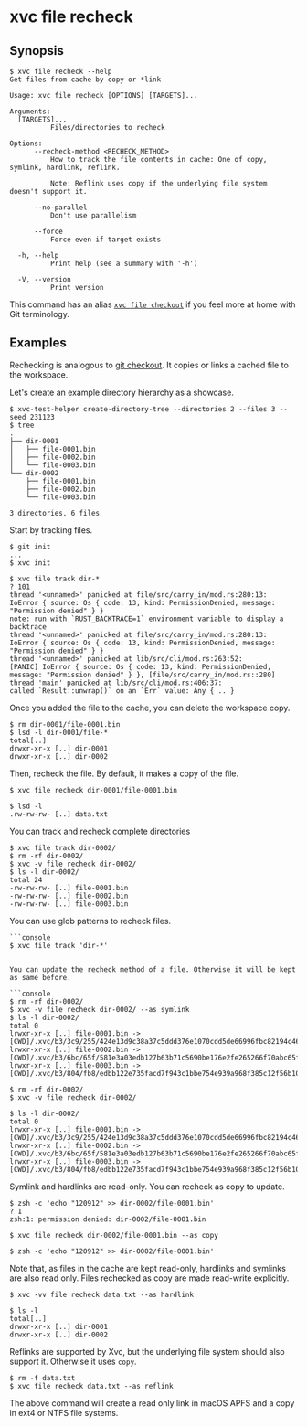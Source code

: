 # xvc file recheck

## Synopsis

```console
$ xvc file recheck --help
Get files from cache by copy or *link

Usage: xvc file recheck [OPTIONS] [TARGETS]...

Arguments:
  [TARGETS]...
          Files/directories to recheck

Options:
      --recheck-method <RECHECK_METHOD>
          How to track the file contents in cache: One of copy, symlink, hardlink, reflink.
          
          Note: Reflink uses copy if the underlying file system doesn't support it.

      --no-parallel
          Don't use parallelism

      --force
          Force even if target exists

  -h, --help
          Print help (see a summary with '-h')

  -V, --version
          Print version

```

This command has an alias [`xvc file checkout`](/ref/xvc-file-checkout.md) if you feel more at home with Git terminology.

## Examples

Rechecking is analogous to [git checkout](https://git-scm.com/docs/git-checkout).
It copies or links a cached file to the workspace.

Let's create an example directory hierarchy as a showcase. 

```console
$ xvc-test-helper create-directory-tree --directories 2 --files 3 --seed 231123
$ tree
.
├── dir-0001
│   ├── file-0001.bin
│   ├── file-0002.bin
│   └── file-0003.bin
└── dir-0002
    ├── file-0001.bin
    ├── file-0002.bin
    └── file-0003.bin

3 directories, 6 files

```

Start by tracking files. 

```console
$ git init
...
$ xvc init

$ xvc file track dir-*
? 101
thread '<unnamed>' panicked at file/src/carry_in/mod.rs:280:13:
IoError { source: Os { code: 13, kind: PermissionDenied, message: "Permission denied" } }
note: run with `RUST_BACKTRACE=1` environment variable to display a backtrace
thread '<unnamed>' panicked at file/src/carry_in/mod.rs:280:13:
IoError { source: Os { code: 13, kind: PermissionDenied, message: "Permission denied" } }
thread '<unnamed>' panicked at lib/src/cli/mod.rs:263:52:
[PANIC] IoError { source: Os { code: 13, kind: PermissionDenied, message: "Permission denied" } }, [file/src/carry_in/mod.rs::280]
thread 'main' panicked at lib/src/cli/mod.rs:406:37:
called `Result::unwrap()` on an `Err` value: Any { .. }

```

Once you added the file to the cache, you can delete the workspace copy.

```console
$ rm dir-0001/file-0001.bin
$ lsd -l dir-0001/file-*
total[..]
drwxr-xr-x [..] dir-0001
drwxr-xr-x [..] dir-0002

```

Then, recheck the file. By default, it makes a copy of the file.

```console
$ xvc file recheck dir-0001/file-0001.bin

$ lsd -l
.rw-rw-rw- [..] data.txt

```

You can track and recheck complete directories

```console
$ xvc file track dir-0002/
$ rm -rf dir-0002/
$ xvc -v file recheck dir-0002/
$ ls -l dir-0002/
total 24
-rw-rw-rw- [..] file-0001.bin
-rw-rw-rw- [..] file-0002.bin
-rw-rw-rw- [..] file-0003.bin

```
You can use glob patterns to recheck files.
```console
```console
$ xvc file track 'dir-*'


You can update the recheck method of a file. Otherwise it will be kept as same before.

```console
$ rm -rf dir-0002/
$ xvc -v file recheck dir-0002/ --as symlink
$ ls -l dir-0002/
total 0
lrwxr-xr-x [..] file-0001.bin -> [CWD]/.xvc/b3/3c9/255/424e13d9c38a37c5ddd376e1070cdd5de66996fbc82194c462f653856d/0.bin
lrwxr-xr-x [..] file-0002.bin -> [CWD]/.xvc/b3/6bc/65f/581e3a03edb127b63b71c5690be176e2fe265266f70abc65f72613f62e/0.bin
lrwxr-xr-x [..] file-0003.bin -> [CWD]/.xvc/b3/804/fb8/edbb122e735facd7f943c1bbe754e939a968f385c12f56b10411a4a015/0.bin

$ rm -rf dir-0002/
$ xvc -v file recheck dir-0002/ 

$ ls -l dir-0002/
total 0
lrwxr-xr-x [..] file-0001.bin -> [CWD]/.xvc/b3/3c9/255/424e13d9c38a37c5ddd376e1070cdd5de66996fbc82194c462f653856d/0.bin
lrwxr-xr-x [..] file-0002.bin -> [CWD]/.xvc/b3/6bc/65f/581e3a03edb127b63b71c5690be176e2fe265266f70abc65f72613f62e/0.bin
lrwxr-xr-x [..] file-0003.bin -> [CWD]/.xvc/b3/804/fb8/edbb122e735facd7f943c1bbe754e939a968f385c12f56b10411a4a015/0.bin

```

Symlink and hardlinks are read-only.
You can recheck as copy to update.

```console
$ zsh -c 'echo "120912" >> dir-0002/file-0001.bin'
? 1
zsh:1: permission denied: dir-0002/file-0001.bin

$ xvc file recheck dir-0002/file-0001.bin --as copy

$ zsh -c 'echo "120912" >> dir-0002/file-0001.bin'

```
Note that, as files in the cache are kept read-only, hardlinks and symlinks are also read only. Files rechecked as copy are made read-write explicitly.

```console
$ xvc -vv file recheck data.txt --as hardlink

$ ls -l
total[..]
drwxr-xr-x [..] dir-0001
drwxr-xr-x [..] dir-0002

```

Reflinks are supported by Xvc, but the underlying file system should also support it.
Otherwise it uses `copy`.

```console
$ rm -f data.txt
$ xvc file recheck data.txt --as reflink

```

The above command will create a read only link in macOS APFS and a copy in ext4 or NTFS file systems.


